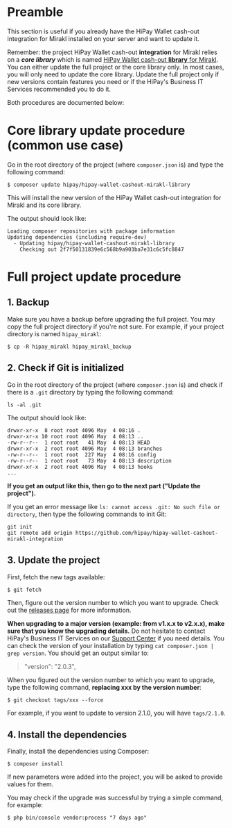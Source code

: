 # Preamble

This section is useful if you already have the HiPay Wallet cash-out integration for Mirakl installed on your server and want to update it.

Remember: the project HiPay Wallet cash-out **integration** for Mirakl relies on a ***core library*** which is named [HiPay Wallet cash-out **library** for Mirakl](https://github.com/hipay/hipay-wallet-cashout-mirakl-library). You can either update the full project or the core library only. In most cases, you will only need to update the core library. Update the full project only if new versions contain features you need or if the HiPay's Business IT Services recommended you to do it.

Both procedures are documented below:

# Core library update procedure (common use case)

Go in the root directory of the project (where `composer.json` is) and type the following command:

	$ composer update hipay/hipay-wallet-cashout-mirakl-library

This will install the new version of the HiPay Wallet cash-out integration for Mirakl and its core library.

The output should look like:

```
Loading composer repositories with package information
Updating dependencies (including require-dev)
  - Updating hipay/hipay-wallet-cashout-mirakl-library
    Checking out 2f7f50131839e6c568b9a903ba7e31c6c5fc8847
```

# Full project update procedure

## 1. Backup

Make sure you have a backup before upgrading the full project. You may copy the full project directory if you're not sure. For example, if your project directory is named `hipay_mirakl`:

	$ cp -R hipay_mirakl hipay_mirakl_backup

## 2. Check if Git is initialized

Go in the root directory of the project (where `composer.json` is) and check if there is a `.git` directory by typing the following command:

	ls -al .git
	
The output should look like:

````
drwxr-xr-x  8 root root 4096 May  4 08:16 .
drwxr-xr-x 10 root root 4096 May  4 08:13 ..
-rw-r--r--  1 root root   41 May  4 08:13 HEAD
drwxr-xr-x  2 root root 4096 May  4 08:13 branches
-rw-r--r--  1 root root  227 May  4 08:16 config
-rw-r--r--  1 root root   73 May  4 08:13 description
drwxr-xr-x  2 root root 4096 May  4 08:13 hooks
...
````

**If you get an output like this, then go to the next part ("Update the project").**

If you get an error message like `ls: cannot access .git: No such file or directory`, then type the following commands to init Git:

	git init
	git remote add origin https://github.com/hipay/hipay-wallet-cashout-mirakl-integration

## 3. Update the project

First, fetch the new tags available:

	$ git fetch

Then, figure out the version number to which you want to upgrade. Check out the [releases page](https://github.com/hipay/hipay-wallet-cashout-mirakl-integration/releases) for more information. 

**When upgrading to a major version (example: from v1.x.x to v2.x.x), make sure that you know the upgrading details.** Do not hesitate to contact HiPay's Business IT Services on our [Support Center](http://help.hipay.com/) if you need details. You can check the version of your installation by typing `cat composer.json | grep version`. You should get an output similar to: 
> "version": "2.0.3",

When you figured out the version number to which you want to upgrade, type the following command, **replacing xxx by the version number**:

	$ git checkout tags/xxx --force

For example, if you want to update to version 2.1.0, you will have `tags/2.1.0`.

## 4. Install the dependencies

Finally, install the dependencies using Composer:

	$ composer install
	
If new parameters were added into the project, you will be asked to provide values for them.

You may check if the upgrade was successful by trying a simple command, for example: 

	$ php bin/console vendor:process "7 days ago"

